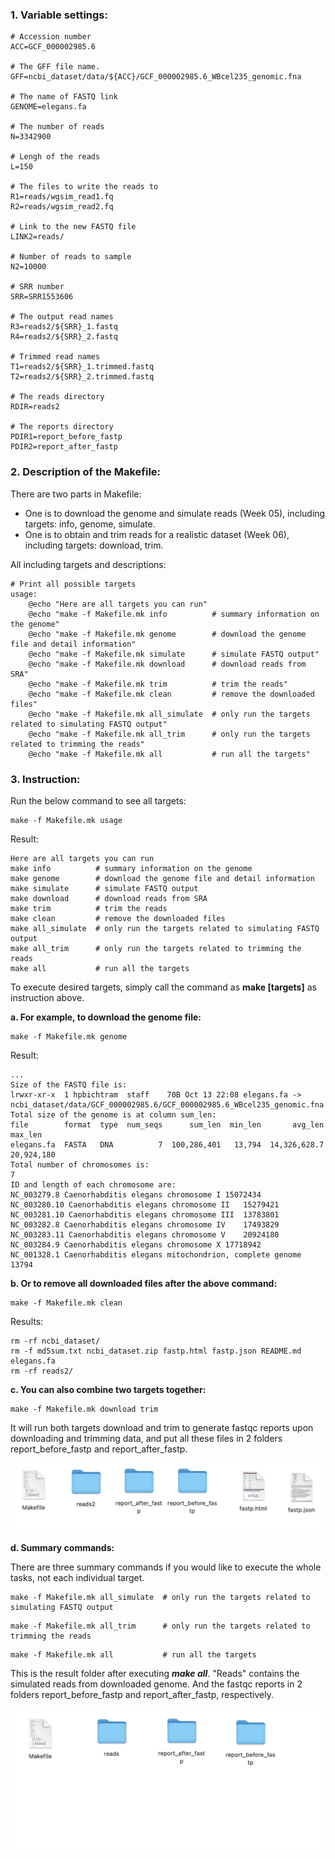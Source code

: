 ### 1. Variable settings:

```
# Accession number
ACC=GCF_000002985.6

# The GFF file name.
GFF=ncbi_dataset/data/${ACC}/GCF_000002985.6_WBcel235_genomic.fna

# The name of FASTQ link
GENOME=elegans.fa

# The number of reads
N=3342900

# Lengh of the reads
L=150

# The files to write the reads to
R1=reads/wgsim_read1.fq
R2=reads/wgsim_read2.fq

# Link to the new FASTQ file
LINK2=reads/

# Number of reads to sample
N2=10000

# SRR number
SRR=SRR1553606

# The output read names
R3=reads2/${SRR}_1.fastq
R4=reads2/${SRR}_2.fastq

# Trimmed read names
T1=reads2/${SRR}_1.trimmed.fastq
T2=reads2/${SRR}_2.trimmed.fastq

# The reads directory
RDIR=reads2

# The reports directory
PDIR1=report_before_fastp
PDIR2=report_after_fastp
```

### 2. Description of the Makefile:

There are two parts in Makefile:
  - One is to download the genome and simulate reads (Week 05), including targets: info, genome, simulate.
  - One is to obtain and trim reads for a realistic dataset (Week 06), including targets: download, trim.

All including targets and descriptions:

```
# Print all possible targets
usage:
	@echo "Here are all targets you can run"
	@echo "make -f Makefile.mk info          # summary information on the genome"
	@echo "make -f Makefile.mk genome        # download the genome file and detail information"
	@echo "make -f Makefile.mk simulate      # simulate FASTQ output"
	@echo "make -f Makefile.mk download      # download reads from SRA"
	@echo "make -f Makefile.mk trim          # trim the reads"
	@echo "make -f Makefile.mk clean         # remove the downloaded files"
	@echo "make -f Makefile.mk all_simulate  # only run the targets related to simulating FASTQ output"
	@echo "make -f Makefile.mk all_trim      # only run the targets related to trimming the reads"
	@echo "make -f Makefile.mk all           # run all the targets"
```

### 3. Instruction:

Run the below command to see all targets:

```
make -f Makefile.mk usage
```

Result:

```
Here are all targets you can run
make info          # summary information on the genome
make genome        # download the genome file and detail information
make simulate      # simulate FASTQ output
make download      # download reads from SRA
make trim          # trim the reads
make clean         # remove the downloaded files
make all_simulate  # only run the targets related to simulating FASTQ output
make all_trim      # only run the targets related to trimming the reads
make all           # run all the targets
```

To execute desired targets, simply call the command as **make [targets]** as instruction above.

**a. For example, to download the genome file:**

```
make -f Makefile.mk genome
```

Result: 

```
...
Size of the FASTQ file is:
lrwxr-xr-x  1 hpbichtram  staff    70B Oct 13 22:08 elegans.fa -> ncbi_dataset/data/GCF_000002985.6/GCF_000002985.6_WBcel235_genomic.fna
Total size of the genome is at column sum_len:
file        format  type  num_seqs      sum_len  min_len       avg_len     max_len
elegans.fa  FASTA   DNA          7  100,286,401   13,794  14,326,628.7  20,924,180
Total number of chromosomes is:
7
ID and length of each chromosome are:
NC_003279.8 Caenorhabditis elegans chromosome I	15072434
NC_003280.10 Caenorhabditis elegans chromosome II	15279421
NC_003281.10 Caenorhabditis elegans chromosome III	13783801
NC_003282.8 Caenorhabditis elegans chromosome IV	17493829
NC_003283.11 Caenorhabditis elegans chromosome V	20924180
NC_003284.9 Caenorhabditis elegans chromosome X	17718942
NC_001328.1 Caenorhabditis elegans mitochondrion, complete genome	13794
```

**b. Or to remove all downloaded files after the above command:**

```
make -f Makefile.mk clean
```

Results:

```
rm -rf ncbi_dataset/
rm -f md5sum.txt ncbi_dataset.zip fastp.html fastp.json README.md elegans.fa
rm -rf reads2/
```

**c. You can also combine two targets together:**

```
make -f Makefile.mk download trim
```

It will run both targets download and trim to generate fastqc reports upon downloading and trimming data, and put all these files in 2 folders report_before_fastp and report_after_fastp.

![Trim](https://github.com/nhokchihiro/appbio24-tramha/blob/main/Week07/Images/trim.png)

**d. Summary commands:**

There are three summary commands if you would like to execute the whole tasks, not each individual target.

```
make -f Makefile.mk all_simulate  # only run the targets related to simulating FASTQ output
```

```
make -f Makefile.mk all_trim      # only run the targets related to trimming the reads
```

```
make -f Makefile.mk all           # run all the targets
```

This is the result folder after executing ***make all***. "Reads" contains the simulated reads from downloaded genome. And the fastqc reports in 2 folders report_before_fastp and report_after_fastp, respectively.

![Results](https://github.com/nhokchihiro/appbio24-tramha/blob/main/Week07/Images/Results.png)
